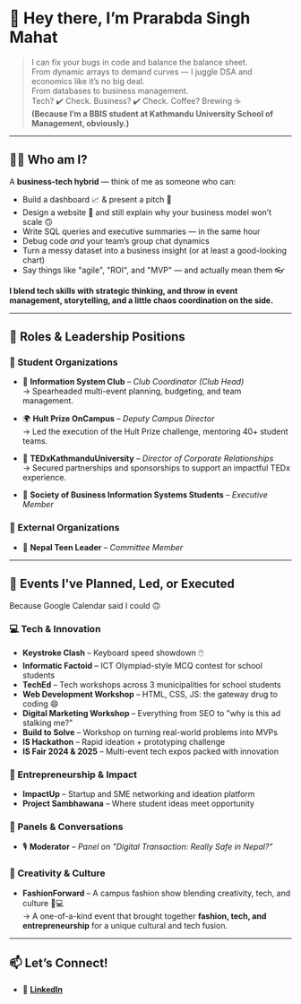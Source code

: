 # 👋 Hey there, I’m Prarabda Singh Mahat

> I can fix your bugs in code and balance the balance sheet.  
> From dynamic arrays to demand curves — I juggle DSA and economics like it’s no big deal.  
> From databases to business management.  
> Tech? ✔️ Check. Business? ✔️ Check. Coffee? Brewing ☕  
**(Because I’m a BBIS student at Kathmandu University School of Management, obviously.)**

---

## 👨‍💻 Who am I?

A **business-tech hybrid** — think of me as someone who can:

- Build a dashboard 📈 & present a pitch 💬  
- Design a website 🎨 and still explain why your business model won’t scale 🙃  
- Write SQL queries and executive summaries — in the same hour  
- Debug code *and* your team’s group chat dynamics  
- Turn a messy dataset into a business insight (or at least a good-looking chart)  
- Say things like "agile", "ROI", and "MVP" — and actually mean them 👓

**I blend tech skills with strategic thinking, and throw in event management, storytelling, and a little chaos coordination on the side.**

---

## 🏢 Roles & Leadership Positions

### 🔧 Student Organizations
- 🧠 **Information System Club** – *Club Coordinator (Club Head)*  
  → Spearheaded multi-event planning, budgeting, and team management.

- 🌍 **Hult Prize OnCampus** – *Deputy Campus Director*  
  → Led the execution of the Hult Prize challenge, mentoring 40+ student teams.

- 💼 **TEDxKathmanduUniversity** – *Director of Corporate Relationships*  
  → Secured partnerships and sponsorships to support an impactful TEDx experience.

- 👥 **Society of Business Information Systems Students** – *Executive Member*

### 🔧 External Organizations
- 🌟 **Nepal Teen Leader** – *Committee Member*

---

## 🎯 Events I've Planned, Led, or Executed

Because Google Calendar said I could 🙃

### 💻 Tech & Innovation
- **Keystroke Clash** – Keyboard speed showdown 🖱️
- **Informatic Factoid** – ICT Olympiad-style MCQ contest for school students
- **TechEd** – Tech workshops across 3 municipalities for school students
- **Web Development Workshop** – HTML, CSS, JS: the gateway drug to coding 😄
- **Digital Marketing Workshop** – Everything from SEO to "why is this ad stalking me?"
- **Build to Solve** – Workshop on turning real-world problems into MVPs
- **IS Hackathon** – Rapid ideation + prototyping challenge
- **IS Fair 2024 & 2025** – Multi-event tech expos packed with innovation

### 🚀 Entrepreneurship & Impact
- **ImpactUp** – Startup and SME networking and ideation platform
- **Project Sambhawana** – Where student ideas meet opportunity

### 💬 Panels & Conversations
- 🎙️ **Moderator** – *Panel on "Digital Transaction: Really Safe in Nepal?"*

### 🎨 Creativity & Culture
- **FashionForward** – A campus fashion show blending creativity, tech, and culture 👗💻  
  → A one-of-a-kind event that brought together **fashion, tech, and entrepreneurship** for a unique cultural and tech fusion.

---

## 📫 Let’s Connect!

- 🔗 [**LinkedIn**](https://www.linkedin.com/in/prarabda-singh-mahat-38a633241)
